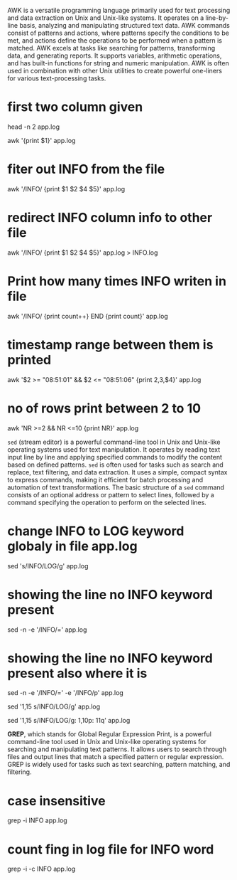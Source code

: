 AWK is a versatile programming language primarily used for text processing and data extraction on Unix and Unix-like systems. It operates on a line-by-line basis, analyzing and manipulating structured text data. AWK commands consist of patterns and actions, where patterns specify the conditions to be met, and actions define the operations to be performed when a pattern is matched. AWK excels at tasks like searching for patterns, transforming data, and generating reports. It supports variables, arithmetic operations, and has built-in functions for string and numeric manipulation. AWK is often used in combination with other Unix utilities to create powerful one-liners for various text-processing tasks.

# first two column given
head -n 2 app.log

awk '{print $1}' app.log

# fiter out INFO from the file
awk '/INFO/ {print $1 $2 $4 $5}' app.log 

# redirect INFO column info to other file 
awk '/INFO/ {print $1 $2 $4 $5}' app.log > INFO.log 

# Print how many times INFO writen in file
awk '/INFO/ {print count++} END {print count}' app.log

# timestamp range between them is printed
awk '$2 >= "08:51:01" && $2 <= "08:51:06"  {print $2,$3,$4}' app.log

# no of rows print between 2 to 10
awk 'NR >=2 && NR <=10 {print NR}' app.log


`sed` (stream editor) is a powerful command-line tool in Unix and Unix-like operating systems used for text manipulation. It operates by reading text input line by line and applying specified commands to modify the content based on defined patterns. `sed` is often used for tasks such as search and replace, text filtering, and data extraction. It uses a simple, compact syntax to express commands, making it efficient for batch processing and automation of text transformations. The basic structure of a `sed` command consists of an optional address or pattern to select lines, followed by a command specifying the operation to perform on the selected lines.

# change INFO to LOG keyword globaly in file app.log
sed 's/INFO/LOG/g' app.log

# showing the line no INFO keyword present
sed -n -e '/INFO/=' app.log

# showing the line no  INFO keyword present also where it is
sed -n -e '/INFO/='  -e '/INFO/p' app.log


sed '1,15 s/INFO/LOG/g' app.log

sed '1,15 s/INFO/LOG/g: 1,10p: 11q' app.log


**GREP**, which stands for Global Regular Expression Print, is a powerful command-line tool used in Unix and Unix-like operating systems for searching and manipulating text patterns. It allows users to search through files and output lines that match a specified pattern or regular expression. GREP is widely used for tasks such as text searching, pattern matching, and filtering.

# case insensitive
grep -i INFO app.log

# count fing in log file for INFO word
grep -i -c INFO app.log



